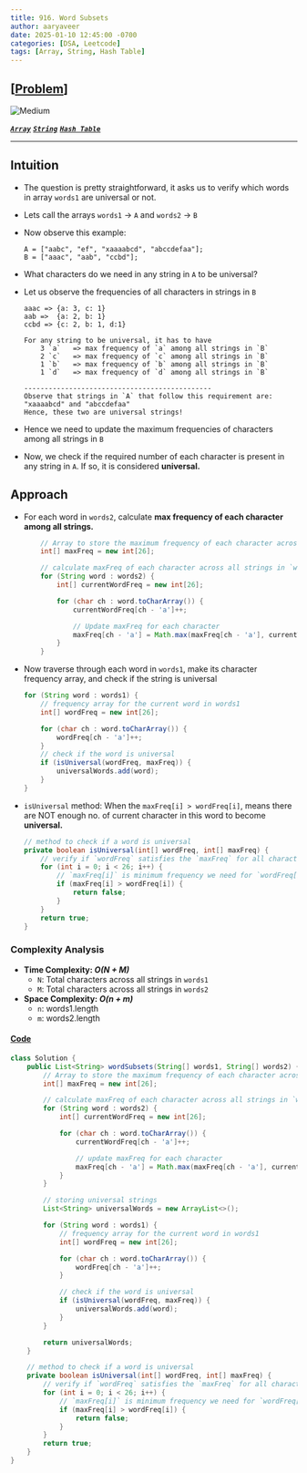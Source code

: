 ```yaml
---
title: 916. Word Subsets
author: aaryaveer
date: 2025-01-10 12:45:00 -0700
categories: [DSA, Leetcode]
tags: [Array, String, Hash Table]
---
```


##  [[Problem](https://leetcode.com/problems/word-subsets/description/)]

<!-- ![Easy](https://img.shields.io/badge/Easy-green?style=for-the-badge)  -->
![Medium](https://img.shields.io/badge/Medium-yellow?style=for-the-badge)  
<!-- ![Hard](https://img.shields.io/badge/Hard-red?style=for-the-badge) -->

[**_`Array`_**](https://akr2803.github.io/tags/array/) [**_`String`_**](https://akr2803.github.io/tags/string/) [**_`Hash Table`_**](https://akr2803.github.io/tags/hash-table/)

---

## Intuition

- The question is pretty straightforward, it asks us to verify which words in array `words1` are universal or not.

- Lets call the arrays `words1` -> `A` and `words2` -> `B`

- Now observe this example:
    ```
    A = ["aabc", "ef", "xaaaabcd", "abccdefaa"];
    B = ["aaac", "aab", "ccbd"];
    ```

- What characters do we need in any string in `A` to be universal?

- Let us observe the frequencies of all characters in strings in `B`
    ```
    aaac => {a: 3, c: 1}
    aab =>  {a: 2, b: 1}
    ccbd => {c: 2, b: 1, d:1}

    For any string to be universal, it has to have
        3 `a`   => max frequency of `a` among all strings in `B`
        2 `c`   => max frequency of `c` among all strings in `B`
        1 `b`   => max frequency of `b` among all strings in `B`
        1 `d`   => max frequency of `d` among all strings in `B`
    
    ----------------------------------------------
    Observe that strings in `A` that follow this requirement are: "xaaaabcd" and "abccdefaa"
    Hence, these two are universal strings!
    ```

- Hence we need to update the maximum frequencies of characters among all strings in `B`

- Now, we check if the required number of each character is present in any string in `A`. If so, it is considered **universal.**


## Approach

- For each word in `words2`, calculate **max frequency of each character among all strings.**
    
    ```java
        // Array to store the maximum frequency of each character across all strings in `words2`
        int[] maxFreq = new int[26];

        // calculate maxFreq of each character across all strings in `words2`
        for (String word : words2) {
            int[] currentWordFreq = new int[26];

            for (char ch : word.toCharArray()) {
                currentWordFreq[ch - 'a']++;

                // Update maxFreq for each character
                maxFreq[ch - 'a'] = Math.max(maxFreq[ch - 'a'], currentWordFreq[ch - 'a']);
            }
        }
    ```

- Now traverse through each word in `words1`, make its character frequency array, and check if the string is universal
    
    ```java
    for (String word : words1) {
        // frequency array for the current word in words1
        int[] wordFreq = new int[26];

        for (char ch : word.toCharArray()) {
            wordFreq[ch - 'a']++;
        }
        // check if the word is universal
        if (isUniversal(wordFreq, maxFreq)) {
            universalWords.add(word);
        }
    }
    ```

- `isUniversal` method: When the `maxFreq[i] > wordFreq[i]`, means there are NOT enough no. of current character in this word to become **universal.** 

    ```java
    // method to check if a word is universal
    private boolean isUniversal(int[] wordFreq, int[] maxFreq) {    
        // verify if `wordFreq` satisfies the `maxFreq` for all characters
        for (int i = 0; i < 26; i++) {
            // `maxFreq[i]` is minimum frequency we need for `wordFreq[i]` 
            if (maxFreq[i] > wordFreq[i]) {
                return false;
            }
        }
        return true;
    }
    ```

### Complexity Analysis
- **Time Complexity: _O(N + M)_**
    - `N`: Total characters across all strings in `words1`
    - `M`: Total characters across all strings in `words2`
- **Space Complexity: _O(n + m)_**
    - `n`: words1.length
    - `m`: words2.length

#### [Code](https://github.com/AKR-2803/DSA-Declassified/blob/main/POTD-Leetcode/January/code/WordSubsets.java)

```java
class Solution {
    public List<String> wordSubsets(String[] words1, String[] words2) {
        // Array to store the maximum frequency of each character across all strings in `words2`
        int[] maxFreq = new int[26];

        // calculate maxFreq of each character across all strings in `words2`
        for (String word : words2) {
            int[] currentWordFreq = new int[26];

            for (char ch : word.toCharArray()) {
                currentWordFreq[ch - 'a']++;

                // update maxFreq for each character
                maxFreq[ch - 'a'] = Math.max(maxFreq[ch - 'a'], currentWordFreq[ch - 'a']);
            }
        }

        // storing universal strings
        List<String> universalWords = new ArrayList<>();

        for (String word : words1) {
            // frequency array for the current word in words1
            int[] wordFreq = new int[26];

            for (char ch : word.toCharArray()) {
                wordFreq[ch - 'a']++;
            }

            // check if the word is universal
            if (isUniversal(wordFreq, maxFreq)) {
                universalWords.add(word);
            }
        }

        return universalWords;
    }

    // method to check if a word is universal
    private boolean isUniversal(int[] wordFreq, int[] maxFreq) {
        // verify if `wordFreq` satisfies the `maxFreq` for all characters
        for (int i = 0; i < 26; i++) {
            // `maxFreq[i]` is minimum frequency we need for `wordFreq[i]` 
            if (maxFreq[i] > wordFreq[i]) {
                return false;
            }
        }
        return true;
    }
}
```